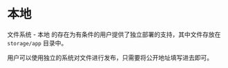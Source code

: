 # 本地

文件系统 - 本地 的存在为有条件的用户提供了独立部署的支持，其中文件存放在 `storage/app` 目录中。

用户可以使用独立的系统对文件进行发布，只需要将公开地址填写进去即可。
